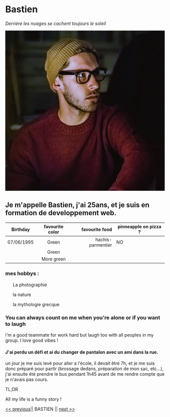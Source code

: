 <h1>Bastien</h1>

<p><i>Derrière les nuages se cachent toujours le soleil</i></p>

![Photo de moi](/Images/me.jpg)


<h2>Je m'appelle Bastien, j'ai 25ans, et je suis en formation de developpement web.</h2>


| Birthday      | favourite color | favourite food    | pinneapple on pizza ? | 
| ------------- |:---------------:| --------------:   | --------------------- | 
| 07/06/1995    | Green           | hachis-parmentier |   NO                  | 
|               | Green           |                   |                       | 
|               | More green      |                   |                       | 

<h3>mes hobbys : </h3>
<ol>La photographie</ol>
<ol>la nature</ol>
<ol>la mythologie grecque</ol>


<h3>You can always count on me when you're alone or if you want to laugh</h3>

<p>i'm a good teammate for work hard but laugh too with all peoples in my group. I love good vibes !</p>

<h4>J'ai perdu un défi et ai du changer de pantalon avec un ami dans la rue.</h4>

<p>un jour je me suis levé pour aller a l'école, il devait être 7h, et je me suis donc préparé pour partir (brossage dedans, préparation de mon sac, etc...), j'ai ensuite été prendre le bus pendant 1h45 avant de me rendre compte que je n'avais pas cours.</p>

<p>TL;DR</p> 

<p>All my life is a funny story !</p>


[<< previous](https://github.com/Achouffe666/marckdown-challenge/blob/main/README.md)|| BASTIEN || [next >>](https://github.com/Bertrand2/markdown-challenge/blob/master/README.md)<!--  -->